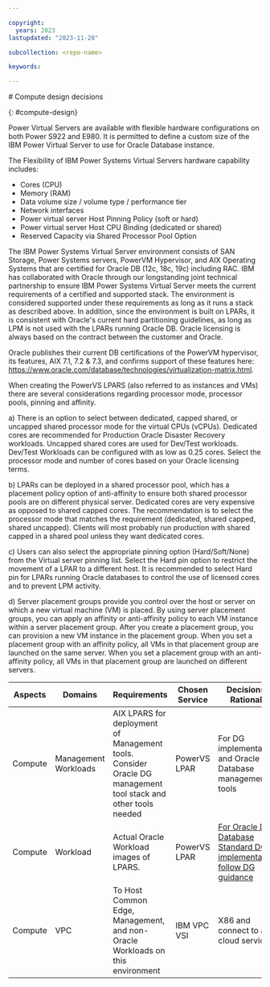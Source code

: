 ```yaml
---

copyright:
  years: 2023
lastupdated: "2023-11-28"

subcollection: <repo-name>

keywords:

---
```


\# Compute design decisions

{: \#compute-design}

Power Virtual Servers are available with flexible hardware configurations on both Power S922 and E980. It is permitted to define a custom size of the IBM Power Virtual Server to use for Oracle Database instance.

The Flexibility of IBM Power Systems Virtual Servers hardware capability includes:

-   Cores (CPU)
-   Memory (RAM)
-   Data volume size / volume type / performance tier
-   Network interfaces
-   Power virtual server Host Pinning Policy (soft or hard)
-   Power virtual server Host CPU Binding (dedicated or shared)
-   Reserved Capacity via Shared Processor Pool Option

The IBM Power Systems Virtual Server environment consists of SAN Storage, Power Systems servers, PowerVM Hypervisor, and AIX Operating Systems that are certified for Oracle DB (12c, 18c, 19c) including RAC. IBM has collaborated with Oracle through our longstanding joint technical partnership to ensure IBM Power Systems Virtual Server meets the current requirements of a certified and supported stack. The environment is considered supported under these requirements as long as it runs a stack as described above. In addition, since the environment is built on LPARs, it is consistent with Oracle's current hard partitioning guidelines, as long as LPM is not used with the LPARs running Oracle DB. Oracle licensing is always based on the contract between the customer and Oracle.

Oracle publishes their current DB certifications of the PowerVM hypervisor, its features, AIX 7.1, 7.2 & 7.3, and confirms support of these features here: https://www.oracle.com/database/technologies/virtualization-matrix.html.

When creating the PowerVS LPARS (also referred to as instances and VMs) there are several considerations regarding processor mode, processor pools, pinning and affinity.

a) There is an option to select between dedicated, capped shared, or uncapped shared processor mode for the virtual CPUs (vCPUs). Dedicated cores are recommended for Production Oracle Disaster Recovery workloads. Uncapped shared cores are used for Dev/Test workloads. Dev/Test Workloads can be configured with as low as 0.25 cores. Select the processor mode and number of cores based on your Oracle licensing terms.

b) LPARs can be deployed in a shared processor pool, which has a placement policy option of anti-affinity to ensure both shared processor pools are on different physical server. Dedicated cores are very expensive as opposed to shared capped cores. The recommendation is to select the processor mode that matches the requirement (dedicated, shared capped, shared uncapped). Clients will most probably run production with shared capped in a shared pool unless they want dedicated cores.

c) Users can also select the appropriate pinning option (Hard/Soft/None) from the Virtual server pinning list. Select the Hard pin option to restrict the movement of a LPAR to a different host. It is recommended to select Hard pin for LPARs running Oracle databases to control the use of licensed cores and to prevent LPM activity.

d) Server placement groups provide you control over the host or server on which a new virtual machine (VM) is placed. By using server placement groups, you can apply an affinity or anti-affinity policy to each VM instance within a server placement group. After you create a placement group, you can provision a new VM instance in the placement group. When you set a placement group with an affinity policy, all VMs in that placement group are launched on the same server. When you set a placement group with an anti-affinity policy, all VMs in that placement group are launched on different servers.

| **Aspects** | **Domains**          | **Requirements**                                                                                              | **Chosen Service** | **Decisions / Rationale**                                                                                                                                                                                                    |
|-------------|----------------------|---------------------------------------------------------------------------------------------------------------|--------------------|------------------------------------------------------------------------------------------------------------------------------------------------------------------------------------------------------------------------------|
| Compute     | Management Workloads | AIX LPARS for deployment of Management tools. Consider Oracle DG management tool stack and other tools needed | PowerVS LPAR       | For DG implementation and Oracle Database management tools                                                                                                                                                                   |
| Compute     | Workload             | Actual Oracle Workload images of LPARS.                                                                       | PowerVS LPAR       | [For Oracle DG Database Standard DG implementation, follow DG guidance](https://docs.oracle.com/en/database/oracle/oracle-database/19/haovw/oracle-data-guard-best-practices.html#GUID-C3A78B07-6584-4380-8D53-E5B831A5894C) |
| Compute     | VPC                  | To Host Common Edge, Management, and non-Oracle Workloads on this environment                                 | IBM VPC VSI        | X86 and connect to all cloud services                                                                                                                                                                                        |
